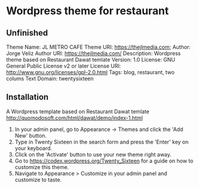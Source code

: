 # Wordpress theme for restaurant

## Unfinished 

Theme Name: JL METRO CAFE
Theme URI: https://thejlmedia.com;
Author: Jorge Veliz
Author URI: https://thejlmedia.com/
Description: Wordpress theme based on Restaurant Dawat temlate
Version: 1.0
License: GNU General Public License v2 or later
License URI: http://www.gnu.org/licenses/gpl-2.0.html
Tags: blog, restaurant, two colums
Text Domain: twentysixteen

##  Installation 
A Wordpress template based on Restaurant Dawat temlate http://quomodosoft.com/html/dawat/demo/index-1.html

1. In your admin panel, go to Appearance -> Themes and click the 'Add New' button.
2. Type in Twenty Sixteen in the search form and press the 'Enter' key on your keyboard.
3. Click on the 'Activate' button to use your new theme right away.
4. Go to https://codex.wordpress.org/Twenty_Sixteen for a guide on how to customize this theme.
5. Navigate to Appearance > Customize in your admin panel and customize to taste.
